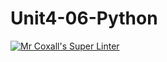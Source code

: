 # Unit4-06-Python
[![Mr Coxall's Super Linter](https://github.com/ICS3U-Programming-Spencer-S/Unit4-06-Python/workflows/Mr%20Coxall's%20Super%20Linter/badge.svg)](https://github.com/ICS3U-Programming-Spencer-S/Unit4-06-Python/actions/)
